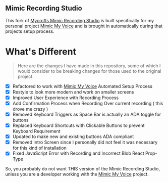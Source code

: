 Mimic Recording Studio
---

This fork of [Mycrofts Mimic Recording Studio](https://github.com/MycroftAI/mimic-recording-studio) is built specifically for my personal project [Mimic My Voice](https://github.com/manifestinteractive/mimic-my-voice) and is brought in automatically during that projects setup process.

What's Different
===

> Here are the changes I have made in this repository, some of which I would consider to be breaking changes for those used to the original project.

- [X] Refactored to work with [Mimic My Voice](https://github.com/manifestinteractive/mimic-my-voice) Automated Setup Process
- [X] Restyle to look more modern and work on smaller screens
- [X] Improved User Experience with Recording Process
- [X] Add Confirmation Process when Recording Over current recording ( this drove me crazy )
- [X] Removed Keyboard Triggers as Space Bar is actually an ADA toggle for buttons
- [X] Replaced Keyboard Shortcuts with Clickable Buttons to prevent Keyboard Requirement
- [X] Updated to make new and existing buttons ADA compliant
- [X] Removed Intro Screen since I personally did not feel it was necessary for this kind of installation
- [X] Fixed JavaScript Error with Recording and Incorrect Blob React Prop-Type

So, you probably do not want THIS version of the Mimic Recording Studio, unless you are a developer working with the [Mimic My Voice](https://github.com/manifestinteractive/mimic-my-voice) project.
